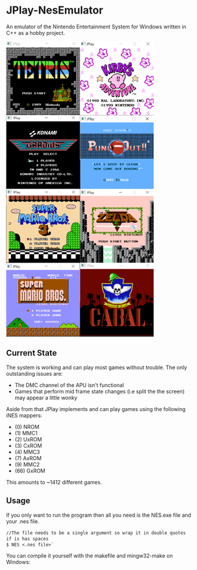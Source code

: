# JPlay-NesEmulator
An emulator of the Nintendo Entertainment System for Windows written in C++ as a hobby project.

<img src="/Images/Tetris.PNG?raw=true" width=200 height=200 align="left"> <img src="/Images/Kirby.PNG?raw=true" width=200 height=200 align="left"> <img src="/Images/Gradius.PNG?raw=true" width=200 height=200 align="left"> <img src="/Images/Tyson.PNG?raw=true" width=200 height=200 align="left">
<br>
<img src="/Images/SMB3.PNG?raw=true" width=200 height=200 align="left"> <img src="/Images/Zelda.PNG?raw=true" width=200 height=200 align="left"> <img src="/Images/SMB.PNG?raw=true" width=200 height=200 align="left"> <img src="/Images/Cabal.PNG?raw=true" width=200 height=200>



## Current State
The system is working and can play most games without trouble. The only outstanding issues are:

  * The DMC channel of the APU isn't functional
  * Games that perform mid frame state changes (i.e split the the screen) may appear a little wonky

Aside from that JPlay implements and can play games using the following iNES mappers:

  * (0) NROM
  * (1) MMC1
  * (2) UxROM
  * (3) CxROM
  * (4) MMC3
  * (7) AxROM
  * (9) MMC2
  * (66) GxROM

This amounts to ~1412 different games.


## Usage
If you only want to run the program then all you need is the NES.exe file and your .nes file.<br>
```
//The file needs to be a single argument so wrap it in double quotes if is has spaces
$ NES <.nes file>`
```

You can compile it yourself with the makefile and mingw32-make on Windows:<br>
